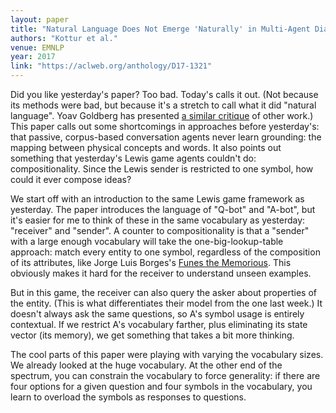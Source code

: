 ```yaml
---
layout: paper
title: "Natural Language Does Not Emerge 'Naturally' in Multi-Agent Dialog"
authors: "Kottur et al."
venue: EMNLP
year: 2017
link: "https://aclweb.org/anthology/D17-1321"
---
```


Did you like yesterday's paper? Too bad. Today's calls it out. (Not because its methods were bad, but because it's a stretch to call what it did "natural language". Yoav Goldberg has presented [a similar critique](https://medium.com/@yoav.goldberg/an-adversarial-review-of-adversarial-generation-of-natural-language-409ac3378bd7) of other work.) This paper calls out some shortcomings in approaches before yesterday's: that passive, corpus-based conversation agents never learn grounding: the mapping between physical concepts and words. It also points out something that yesterday's Lewis game agents couldn't do: compositionality. Since the Lewis sender is restricted to one symbol, how could it ever compose ideas?

<!--more-->

We start off with an introduction to the same Lewis game framework as yesterday. The paper introduces the language of "Q-bot" and "A-bot", but it's easier for me to think of these in the same vocabulary as yesterday: "receiver" and "sender". A counter to compositionality is that a "sender" with a large enough vocabulary will take the one-big-lookup-table approach: match every entity to one symbol, regardless of the composition of its attributes, like Jorge Luis Borges's [Funes the Memorious](https://en.wikipedia.org/wiki/Funes_the_Memorious). This obviously makes it hard for the receiver to understand unseen examples.

But in this game, the receiver can also query the asker about properties of the entity. (This is what differentiates their model from the one last week.) It doesn't always ask the same questions, so A's symbol usage is entirely contextual. If we restrict A's vocabulary farther, plus eliminating its state vector (its memory), we get something that takes a bit more thinking.

The cool parts of this paper were playing with varying the vocabulary sizes. We already looked at the huge vocabulary. At the other end of the spectrum, you can constrain the vocabulary to force generality: if there are four options for a given question and four symbols in the vocabulary, you learn to overload the symbols as responses to questions.
